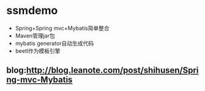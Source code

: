 # ssmdemo
- Spring+Spring mvc+Mybatis简单整合
- Maven管理jar包
- mybatis generator自动生成代码
- beetl作为模板引擎 

## blog:<a href="http://blog.leanote.com/post/shihusen/Spring-mvc-Mybatis">http://blog.leanote.com/post/shihusen/Spring-mvc-Mybatis</a>

